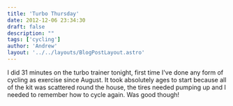 ```yaml
---
title: 'Turbo Thursday'
date: 2012-12-06 23:34:30
draft: false
description: ""
tags: ['cycling']
author: 'Andrew'
layout: '../../layouts/BlogPostLayout.astro'
---
```


I did 31 minutes on the turbo trainer tonight, first time I've done any form of cycling as exercise since August. It took absolutely ages to start because all of the kit was scattered round the house, the tires needed pumping up and I needed to remember how to cycle again. Was good though!

